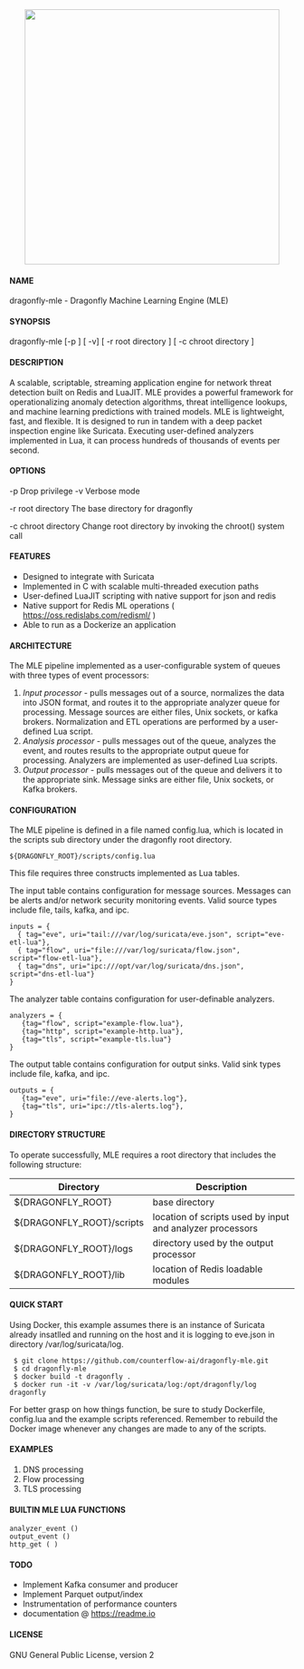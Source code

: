 

<center><img src="https://github.com/counterflow-ai/dragonfly-mle/blob/master/doc/images/dragonflymle.png" width="450"></center>

#### NAME
dragonfly-mle - Dragonfly Machine Learning Engine (MLE)

#### SYNOPSIS

dragonfly-mle [-p ] [ -v] [ -r root directory ] [ -c chroot directory ] 

#### DESCRIPTION

A scalable, scriptable, streaming application engine for network threat detection built on Redis and LuaJIT.   MLE provides a powerful framework for operationalizing anomaly detection algorithms, threat intelligence lookups, and machine learning predictions with trained models.  MLE is lightweight, fast, and flexible.  It is designed to run in tandem with a deep packet inspection engine like Suricata.  Executing user-defined analyzers implemented in Lua, it can process hundreds of thousands of events per second.  

#### OPTIONS
-p
	Drop privilege
-v
	Verbose mode

-r root directory
	The base directory for dragonfly 

-c chroot directory
	Change root directory by invoking the chroot() system call

#### FEATURES
- Designed to integrate with Suricata
- Implemented in C with scalable multi-threaded execution paths
- User-defined LuaJIT scripting with native support for json and redis
- Native support for Redis ML operations ( https://oss.redislabs.com/redisml/ )
- Able to run as a Dockerize an application

#### ARCHITECTURE
The MLE pipeline implemented as a user-configurable system of queues with three types of event processors:
1.	*Input processor* - pulls messages out of a source, normalizes the data into JSON format, and routes it to the appropriate analyzer queue for processing.  Message sources are either files, Unix sockets, or kafka brokers.  Normalization and ETL operations are performed by a user-defined Lua script.
2.	*Analysis processor* - pulls messages out of the queue, analyzes the event, and routes results to the appropriate output queue for processing.  Analyzers are implemented as user-defined Lua scripts.
3.	*Output processor* - pulls messages out of the queue and delivers it to the appropriate sink.  Message sinks are either file, Unix sockets, or Kafka brokers.

#### CONFIGURATION
The MLE pipeline is defined in a file named config.lua, which is located in the scripts sub directory under the dragonfly root directory.

`${DRAGONFLY_ROOT}/scripts/config.lua`

This file requires three constructs implemented as Lua tables. 

The input table contains configuration for message sources.   Messages can be alerts and/or network security monitoring events.  Valid source types include file, tails, kafka, and ipc.  

    inputs = {
      { tag="eve", uri="tail:///var/log/suricata/eve.json", script="eve-etl-lua"},
      { tag="flow", uri="file:///var/log/suricata/flow.json", script="flow-etl-lua"},
      { tag="dns", uri="ipc:///opt/var/log/suricata/dns.json", script="dns-etl-lua"}
    }

The analyzer table contains configuration for user-definable analyzers.

    analyzers = {
       {tag="flow", script="example-flow.lua"},
       {tag="http", script="example-http.lua"},
       {tag="tls", script="example-tls.lua"}
    }

The output table contains configuration for output sinks.  Valid sink types include file, kafka, and ipc.  

    outputs = {
       {tag="eve", uri="file://eve-alerts.log"},
       {tag="tls", uri="ipc://tls-alerts.log"},
    }

#### DIRECTORY STRUCTURE
To operate successfully, MLE requires a root directory that includes the following structure:


| Directory  | Description |
| ------------- | ------------- |
| ${DRAGONFLY_ROOT}  | base directory  |
| ${DRAGONFLY_ROOT}/scripts  | location of scripts used by input and analyzer processors  |
| ${DRAGONFLY_ROOT}/logs  | directory used by the output processor  |
| ${DRAGONFLY_ROOT}/lib  | location of Redis loadable modules  |


#### QUICK START

Using Docker, this example assumes there is an instance of Suricata already insatlled and running on the host and it is logging to eve.json in directory /var/log/suricata/log.

     $ git clone https://github.com/counterflow-ai/dragonfly-mle.git
     $ cd dragonfly-mle
     $ docker build -t dragonfly .
     $ docker run -it -v /var/log/suricata/log:/opt/dragonfly/log dragonfly

For better grasp on how things function, be sure to study Dockerfile, config.lua and the example scripts referenced.  Remember to rebuild the Docker image whenever any changes are made to any of the scripts.

#### EXAMPLES

1. DNS processing
2. 	Flow processing
3. 	TLS processing

#### BUILTIN MLE LUA FUNCTIONS

	analyzer_event ()
	output_event ()
	http_get ( )

#### TODO
- Implement Kafka consumer and producer
- Implement Parquet output/index
- Instrumentation of performance counters
- documentation @ https://readme.io 

#### LICENSE

GNU General Public License, version 2
